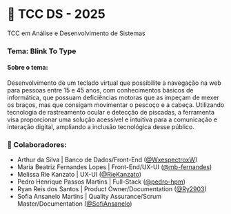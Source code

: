 # 💾 TCC DS - 2025
TCC em Análise e Desenvolvimento de Sistemas

### Tema: Blink To Type
#### Sobre o tema:
Desenvolvimento de um teclado virtual que possibilite a navegação na web para pessoas entre 15 e 45 anos, com conhecimentos básicos de informática, que possuam deficiências motoras que as impeçam de mexer os braços, mas que consigam movimentar o pescoço e a cabeça. Utilizando tecnologia de rastreamento ocular e detecção de piscadas, a ferramenta visa proporcionar uma solução acessível e intuitiva para a comunicação e interação digital, ampliando a inclusão tecnológica desse público.

### 👥 Colaboradores:
- Arthur da Silva | Banco de Dados/Front-End ([@WxespectroxW](https://github.com/WxespectroxW))
- Maria Beatriz Fernandes Lopes | Front-End/UX-UI ([@mb-fernandes](https://github.com/mb-fernandes))
- Melissa Rie Kanzato | UX-UI ([@RieKanzato](https://github.com/RieKanzato))
- Pedro Henrique Passos Martins | Full-Stack ([@pedro-hpm](https://github.com/pedro-hpm))
- Ryan Reis dos Santos | Product Owner/Documentation ([@Ry2903](https://github.com/Ry2903))
- Sofia Ansanelo Martins | Quality Assurance/Scrum Master/Documentation ([@SofiAnsanelo](https://github.com/SofiAnsanelo))
